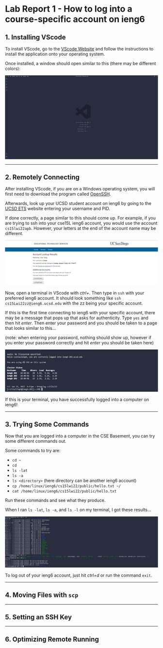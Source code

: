 # Lab Report 1 - How to log into a course-specific account on ieng6

## 1. Installing VScode

To install VScode, go to the [VScode Website](https://code.visualstudio.com/) and follow the instructions to install
the application onto your operating system. 

Once installed, a window should open similar to this (there may be different colors):

![Image](vscode-ss.png)

---
## 2. Remotely Connecting

After installing VScode, if you are on a Windows operating system, you will first need to download the program called
[OpenSSH](https://docs.microsoft.com/en-us/windows-server/administration/openssh/openssh_install_firstuse). 

Afterwards, look up your UCSD student account on ieng6 by going to the [UCSD ETS](https://sdacs.ucsd.edu/~icc/index.php) website entering your username and PID.

If done correctly, a page similar to this should come up. For example, if you are trying to ssh into your cse15L ieng6 account, you would use the account `cs15lwi22apb`. However, your letters at the end of the account name may be different.

![Image](ucsd-ets.png)

Now, open a terminal in VScode with *ctrl+*. Then type in `ssh` with your preferred ieng6 account. It should look something like `ssh cs15Lwi22zz@ieng6.ucsd.edu` with the zz being your specific account. 

If this is the first time connecting to ieng6 with your specific account, there may be a message that pops up that asks for authenticity. Type `yes` and then hit *enter*. Then enter your password and you should be taken to a page that looks similar to this...

(note: when entering your password, nothing should show up, however if you enter your password correctly and hit *enter* you should be taken here)

![Image](ssh-in.png)

If this is your terminal, you have successfully logged into a computer on ieng6!

---
## 3. Trying Some Commands

Now that you are logged into a computer in the CSE Basement, you can try some different commands out.

Some commands to try are:

* `cd ~`
* `cd`
* `ls -lat`
* `ls -a`
* `ls <directory>` (here directory can be another ieng6 account)
* `cp /home/linux/ieng6/cs15lwi22/public/hello.txt ~/`
* `cat /home/linux/ieng6/cs15lwi22/public/hello.txt`

Run these commands and see what they produce.

When I ran `ls -lat`, `ls -a`, and `ls -l` on my terminal, I got these results...

![Image](random-commands.png)

To log out of your ieng6 account, just hit *ctrl+d* or run the command `exit`.

---
## 4. Moving Files with `scp`



---
## 5. Setting an SSH Key

---
## 6. Optimizing Remote Running

